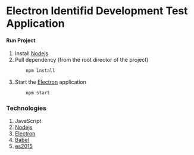 # Electron Identifid Development Test Application
#### Run Project

1. Install [Nodejs](https://nodejs.org/en/download/) 
1. Pull dependency (from the root director of the project)
    ```sh
        npm install
    ```
1. Start the [Electron](https://electron.atom.io/) application
    ```sh
        npm start
    ```



### Technologies
1. JavaScript
1. [Nodejs](https://nodejs.org/en/download/) 
1. [Electron](https://electron.atom.io/)
1. [Babel](https://babeljs.io/)
1. [es2015](https://babeljs.io/learn-es2015/)